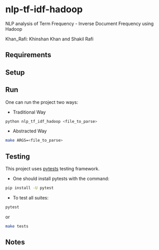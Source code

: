 # nlp-tf-idf-hadoop
NLP analysis of Term Frequency - Inverse Document Frequency using Hadoop

Khan_Rafi: Khinshan Khan and Shakil Rafi

## Requirements
## Setup
## Run
One can run the project two ways:

- Traditional Way
```bash
python nlp_tf_idf_hadoop <file_to_parse>
```

- Abstracted Way
```bash
make ARGS=<file_to_parse>
```

## Testing
This project uses [pytests](https://docs.pytest.org/en/latest/getting-started.html) testing framework.

- One should install pytests with the command:
```bash
pip install -U pytest
```

- To test all suites:
```bash
pytest
```
or
```bash
make tests
```

## Notes
